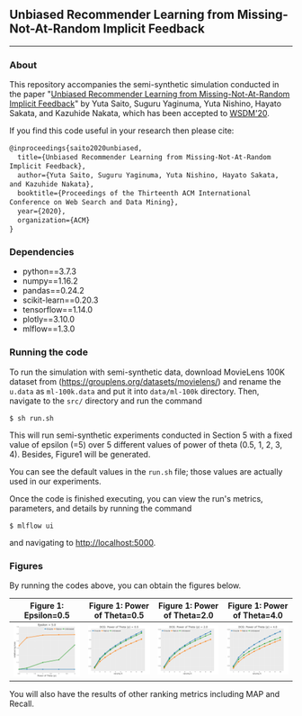 ## Unbiased Recommender Learning from Missing-Not-At-Random Implicit Feedback
---

### About

This repository accompanies the semi-synthetic simulation conducted in the paper "[Unbiased Recommender Learning from Missing-Not-At-Random Implicit Feedback](https://arxiv.org/abs/1909.03601)" by Yuta Saito, Suguru Yaginuma, Yuta Nishino, Hayato Sakata, and Kazuhide Nakata, which has been accepted to [WSDM'20](http://www.wsdm-conference.org/2020/index.php).

If you find this code useful in your research then please cite:
```
@inproceedings{saito2020unbiased,
  title={Unbiased Recommender Learning from Missing-Not-At-Random Implicit Feedback},
  author={Yuta Saito, Suguru Yaginuma, Yuta Nishino, Hayato Sakata, and Kazuhide Nakata},
  booktitle={Proceedings of the Thirteenth ACM International Conference on Web Search and Data Mining},
  year={2020},
  organization={ACM}
}
```

### Dependencies
  - python==3.7.3
  - numpy==1.16.2
  - pandas==0.24.2
  - scikit-learn==0.20.3
  - tensorflow==1.14.0
  - plotly==3.10.0   
  - mlflow==1.3.0

### Running the code
To run the simulation with semi-synthetic data, download MovieLens 100K dataset from (https://grouplens.org/datasets/movielens/) and rename the `u.data` as `ml-100k.data` and put it into `data/ml-100k` directory. Then, navigate to the `src/` directory and run the command

```
$ sh run.sh
```

This will run semi-synthetic experiments conducted in Section 5 with a fixed value of epsilon (=5) over 5 different values of power of theta (0.5, 1, 2, 3, 4). Besides, Figure1 will be generated.

You can see the default values in the `run.sh` file; those values are actually used in our experiments.

Once the code is finished executing, you can view the run's metrics, parameters, and details by running the command

```
$ mlflow ui
```

and navigating to [http://localhost:5000](http://localhost:5000).

### Figures

By running the codes above, you can obtain the figures below.

| Figure 1: Epsilon=0.5 | Figure 1: Power of Theta=0.5 | Figure 1: Power of Theta=2.0 | Figure 1: Power of Theta=4.0 |
|:-: | :-: |:-: | :-: |
|<img src="./image/eps-5.png"> | <img src="./image/dcg-05.png">| <img src="./image/dcg-2.png">| <img src="./image/dcg-4.png">|

You will also have the results of other ranking metrics including MAP and Recall.
